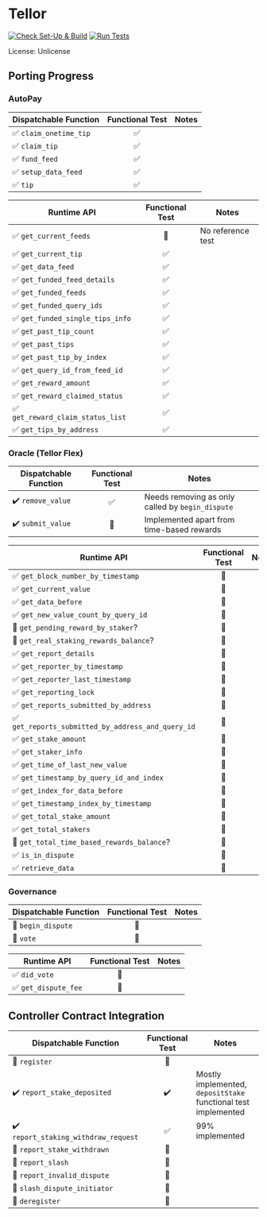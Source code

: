 # Tellor

[![Check Set-Up & Build](https://github.com/evilrobot-01/substrate-pallets/actions/workflows/check.yml/badge.svg?branch=tellor)](https://github.com/evilrobot-01/substrate-pallets/actions/workflows/check.yml)
[![Run Tests](https://github.com/evilrobot-01/substrate-pallets/actions/workflows/test.yml/badge.svg?branch=tellor)](https://github.com/evilrobot-01/substrate-pallets/actions/workflows/test.yml)

License: Unlicense

## Porting Progress

### AutoPay

| Dispatchable Function                  |  Functional Test   | Notes |
|----------------------------------------|:------------------:|-------|
| :white_check_mark: `claim_onetime_tip` | :white_check_mark: |       |
| :white_check_mark: `claim_tip`         | :white_check_mark: |       |
| :white_check_mark: `fund_feed`         | :white_check_mark: |       |
| :white_check_mark: `setup_data_feed`   | :white_check_mark: |       |
| :white_check_mark: `tip`               | :white_check_mark: |       |

| Runtime API                                       |    Functional Test    | Notes             |
|---------------------------------------------------|:---------------------:|-------------------|
| :white_check_mark: `get_current_feeds`            | :white_square_button: | No reference test |
| :white_check_mark: `get_current_tip`              |  :white_check_mark:   |                   |
| :white_check_mark: `get_data_feed`                |  :white_check_mark:   |                   |
| :white_check_mark: `get_funded_feed_details `     |  :white_check_mark:   |                   |
| :white_check_mark: `get_funded_feeds`             |  :white_check_mark:   |                   |
| :white_check_mark: `get_funded_query_ids`         |  :white_check_mark:   |                   |
| :white_check_mark: `get_funded_single_tips_info`  |  :white_check_mark:   |                   |
| :white_check_mark: `get_past_tip_count`           |  :white_check_mark:   |                   |
| :white_check_mark: `get_past_tips`                |  :white_check_mark:   |                   |
| :white_check_mark: `get_past_tip_by_index`        |  :white_check_mark:   |                   |
| :white_check_mark: `get_query_id_from_feed_id`    |  :white_check_mark:   |                   |
| :white_check_mark: `get_reward_amount`            |  :white_check_mark:   |                   |
| :white_check_mark: `get_reward_claimed_status`    |  :white_check_mark:   |                   |
| :white_check_mark: `get_reward_claim_status_list` |  :white_check_mark:   |                   |
| :white_check_mark: `get_tips_by_address`          |  :white_check_mark:   |                   |

### Oracle (Tellor Flex)

| Dispatchable Function              |    Functional Test    | Notes                                            |
|------------------------------------|:---------------------:|--------------------------------------------------|
| :heavy_check_mark: `remove_value`  |  :white_check_mark:   | Needs removing as only called by `begin_dispute` |
| :heavy_check_mark: `submit_value`  | :white_square_button: | Implemented apart from time-based rewards        |

| Runtime API                                                        |    Functional Test     | Notes |
|--------------------------------------------------------------------|:----------------------:|-------|
| :white_check_mark: `get_block_number_by_timestamp`                 | :white_square_button:  |       |
| :white_check_mark: `get_current_value`                             | :white_square_button:  |       |
| :white_check_mark: `get_data_before`                               | :white_square_button:  |       |
| :white_check_mark: `get_new_value_count_by_query_id`               | :white_square_button:  |       |
| :white_square_button: `get_pending_reward_by_staker`?              | :white_square_button:  |       |
| :white_square_button: `get_real_staking_rewards_balance`?          | :white_square_button:  |       |
| :white_check_mark: `get_report_details`                            | :white_square_button:  |       |
| :white_check_mark: `get_reporter_by_timestamp`                     | :white_square_button:  |       |
| :white_check_mark: `get_reporter_last_timestamp`                   | :white_square_button:  |       |
| :white_check_mark: `get_reporting_lock`                            | :white_square_button:  |       |
| :white_check_mark: `get_reports_submitted_by_address`              | :white_square_button:  |       |
| :white_check_mark: `get_reports_submitted_by_address_and_query_id` | :white_square_button:  |       |
| :white_check_mark: `get_stake_amount`                              | :white_square_button:  |       |
| :white_check_mark: `get_staker_info`                               | :white_square_button:  |       |
| :white_check_mark: `get_time_of_last_new_value`                    | :white_square_button:  |       |
| :white_check_mark: `get_timestamp_by_query_id_and_index`           | :white_square_button:  |       |
| :white_check_mark: `get_index_for_data_before`                     | :white_square_button:  |       |
| :white_check_mark: `get_timestamp_index_by_timestamp`              | :white_square_button:  |       |
| :white_check_mark: `get_total_stake_amount`                        | :white_square_button:  |       |
| :white_check_mark: `get_total_stakers`                             | :white_square_button:  |       |
| :white_square_button: `get_total_time_based_rewards_balance`?      | :white_square_button:  |       |
| :white_check_mark: `is_in_dispute`                                 | :white_square_button:  |       |
| :white_check_mark: `retrieve_data`                                 | :white_square_button:  |       |

### Governance

| Dispatchable Function                 |    Functional Test     | Notes |
|---------------------------------------|:----------------------:|-------|
| :white_square_button: `begin_dispute` | :white_square_button:  |       |
| :white_square_button: `vote`          | :white_square_button:  |       |

| Runtime API                          |    Functional Test    | Notes |
|--------------------------------------|:---------------------:|-------|
| :white_check_mark: `did_vote`        | :white_square_button: |       |
| :white_check_mark: `get_dispute_fee` | :white_square_button: |       |

## Controller Contract Integration

| Dispatchable Function                                 |    Functional Test    | Notes                                                          |
|-------------------------------------------------------|:---------------------:|----------------------------------------------------------------|
| :white_square_button: `register`                      | :white_square_button: |                                                                |
| :heavy_check_mark: `report_stake_deposited`           |  :heavy_check_mark:   | Mostly implemented, `depositStake` functional test implemented |
| :heavy_check_mark: `report_staking_withdraw_request`  |  :white_check_mark:   | 99% implemented                                                |
| :white_square_button: `report_stake_withdrawn`        | :white_square_button: |                                                                |
| :white_square_button: `report_slash`                  | :white_square_button: |                                                                |
| :white_square_button: `report_invalid_dispute`        | :white_square_button: |                                                                |
| :white_square_button: `slash_dispute_initiator`       | :white_square_button: |                                                                |
| :white_square_button: `deregister`                    | :white_square_button: |                                                                |
